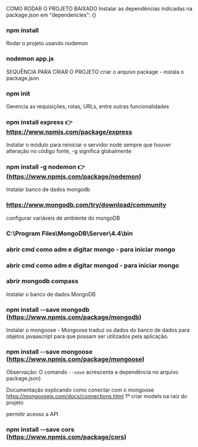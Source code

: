 COMO RODAR O PROJETO BAIXADO
Instalar as dependências  indicadas na package.json em "dependencies": {}
### npm install
Rodar o projeto usando nodemon
### nodemon  app.js

SEQUÊNCIA PARA CRIAR O PROJETO
criar o arquivo package - instala o package.json
### npm init

Gerencia as requisições, rotas, URLs, entre outras funcionalidades
### npm install express 👉 https://www.npmjs.com/package/express

Instalar o módulo para reiniciar o servidor node sempre que houver alteração no código fonte, -g significa globalmente
### npm install -g nodemon 👉 (https://www.npmjs.com/package/nodemon)

Instalar banco de dados mongodb
###  https://www.mongodb.com/try/download/community

configurar variáveis de ambiente do mongoDB
### C:\Program Files\MongoDB\Server\4.4\bin 
### abrir cmd como adm e digitar mongo - para iniciar mongo
### abrir cmd como adm e digitar mongod - para iniciar mongo
### abrir mongodb compass

Instalar o banco de dados MongoDB
### npm install --save mongodb   (https://www.npmjs.com/package/mongodb)
Instalar o mongoose - Mongoose traduz os dados do banco de dados para objetos javaascript para que possam ser utilizados pela aplicação.
### npm install --save mongoose (https://www.npmjs.com/package/mongoose)

Observação: O comando `--save` acrescenta a dependência no arquivo package.json)

Documentação explicando como conectar com o mongoose
https://mongoosejs.com/docs/connections.html
1º criar models na raíz do projeto

permitir acesso a API
### npm install --save cors (https://www.npmjs.com/package/cors)



